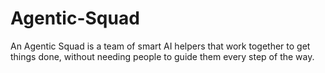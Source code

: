 # Agentic-Squad
An Agentic Squad is a team of smart AI helpers that work together to get things done, without needing people to guide them every step of the way. 
